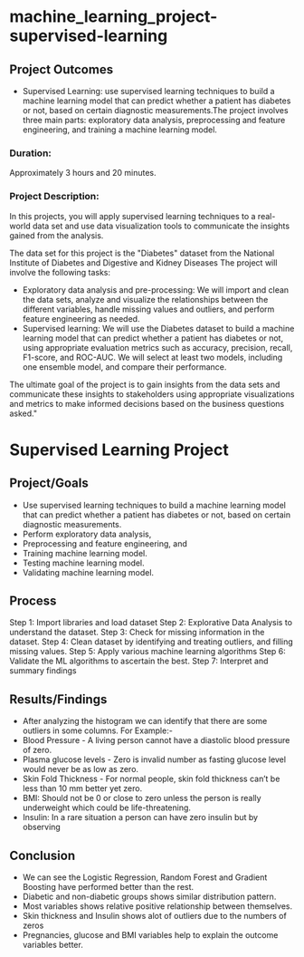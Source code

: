 # machine_learning_project-supervised-learning

## Project Outcomes
- Supervised Learning: use supervised learning techniques to build a machine learning model that can predict whether a patient has diabetes or not, based on certain diagnostic measurements.The project involves three main parts: exploratory data analysis, preprocessing and feature engineering, and training a machine learning model. 
### Duration:
Approximately 3 hours and 20 minutes.
### Project Description:
In this projects, you will apply supervised learning techniques to a real-world data set and use data visualization tools to communicate the insights gained from the analysis.

The data set for this project is the "Diabetes" dataset from the National Institute of Diabetes and Digestive and Kidney Diseases 
The project will involve the following tasks:

-	Exploratory data analysis and pre-processing: We will import and clean the data sets, analyze and visualize the relationships between the different variables, handle missing values and outliers, and perform feature engineering as needed.
-	Supervised learning: We will use the Diabetes dataset to build a machine learning model that can predict whether a patient has diabetes or not, using appropriate evaluation metrics such as accuracy, precision, recall, F1-score, and ROC-AUC. We will select at least two models, including one ensemble model, and compare their performance.

The ultimate goal of the project is to gain insights from the data sets and communicate these insights to stakeholders using appropriate visualizations and metrics to make informed decisions based on the business questions asked."

# Supervised Learning Project

## Project/Goals
- Use supervised learning techniques to build a machine learning model that can predict whether a patient has diabetes or not, based on certain diagnostic measurements. 
- Perform exploratory data analysis, 
- Preprocessing and feature engineering, and 
- Training machine learning model. 
- Testing machine learning model.
- Validating machine learning model.

## Process
Step 1: Import libraries and load dataset
Step 2: Explorative Data Analysis to understand the dataset.
Step 3: Check for missing information in the dataset.
Step 4: Clean dataset by identifying and treating outliers, and filling missing values.
Step 5: Apply various machine learning algorithms
Step 6: Validate the ML algorithms to ascertain the best.
Step 7: Interpret and summary findings


## Results/Findings
- After analyzing the histogram we can identify that there are some outliers in some columns.
For Example:-
- Blood Pressure - A living person cannot have a diastolic blood pressure of zero.
- Plasma glucose levels - Zero is invalid number as fasting glucose level would never be as low as zero.
- Skin Fold Thickness - For normal people, skin fold thickness can’t be less than 10 mm better yet zero.
- BMI: Should not be 0 or close to zero unless the person is really underweight which could be life-threatening.
- Insulin: In a rare situation a person can have zero insulin but by observing


## Conclusion
- We can see the Logistic Regression, Random Forest and Gradient Boosting have performed better than the rest. 
- Diabetic and non-diabetic groups shows similar distribution pattern.
- Most variables shows relative positive relationship between themselves.
- Skin thickness and Insulin shows alot of outliers due to the numbers of zeros
- Pregnancies, glucose and BMI variables help to explain the outcome variables better.


